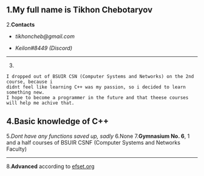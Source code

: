 
  1.__My full name__ is Tikhon Chebotaryov
---
  2.__Contacts__
   * _tikhoncheb@gmail.com_
     
   * _Keilon#8449 (Discord)_
   ---

  3.
  ```
  I dropped out of BSUIR CSN (Computer Systems and Networks) on the 2nd course, because i
  didnt feel like learning C++ was my passion, so i decided to learn something new.
  I hope to become a programmer in the future and that theese courses
  will help me achive that.
  ```
  4.Basic knowledge of С++
  ---

  5._Dont have any functions saved up, sadly_ 
  6.None
  7.__Gymnasium No. 6__, 1 and a half courses of BSUIR CSNF (Computer Systems and Networks Faculty)
  ___
  8.__Advanced__ according to [efset.org](https://www.efset.org)

  